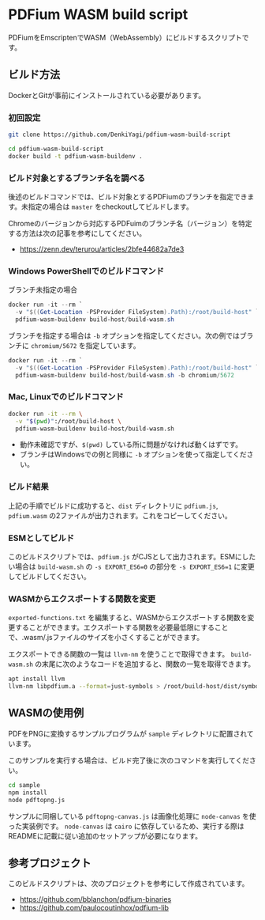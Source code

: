 # PDFium WASM build script

PDFiumをEmscriptenでWASM（WebAssembly）にビルドするスクリプトです。

## ビルド方法

DockerとGitが事前にインストールされている必要があります。

### 初回設定

```sh
git clone https://github.com/DenkiYagi/pdfium-wasm-build-script

cd pdfium-wasm-build-script
docker build -t pdfium-wasm-buildenv .
```

### ビルド対象とするブランチ名を調べる

後述のビルドコマンドでは、ビルド対象とするPDFiumのブランチを指定できます。未指定の場合は `master` をcheckoutしてビルドします。

Chromeのバージョンから対応するPDFuimのブランチ名（バージョン）を特定する方法は次の記事を参考にしてください。

* https://zenn.dev/terurou/articles/2bfe44682a7de3

### Windows PowerShellでのビルドコマンド

ブランチ未指定の場合

```powershell
docker run -it --rm `
  -v "$((Get-Location -PSProvider FileSystem).Path):/root/build-host" `
  pdfium-wasm-buildenv build-host/build-wasm.sh
```

ブランチを指定する場合は `-b` オプションを指定してください。次の例ではブランチに `chromium/5672` を指定しています。

```powershell
docker run -it --rm `
  -v "$((Get-Location -PSProvider FileSystem).Path):/root/build-host" `
  pdfium-wasm-buildenv build-host/build-wasm.sh -b chromium/5672
```

### Mac, Linuxでのビルドコマンド

```sh
docker run -it --rm \
  -v "$(pwd)":/root/build-host \
  pdfium-wasm-buildenv build-host/build-wasm.sh
```

* 動作未確認ですが、`$(pwd)` している所に問題がなければ動くはずです。
* ブランチはWindowsでの例と同様に `-b` オプションを使って指定してください。

### ビルド結果

上記の手順でビルドに成功すると、`dist` ディレクトリに `pdfium.js`, `pdfium.wasm` の2ファイルが出力されます。これをコピーしてください。

### ESMとしてビルド

このビルドスクリプトでは、`pdfium.js` がCJSとして出力されます。ESMにしたい場合は `build-wasm.sh` の `-s EXPORT_ES6=0` の部分を `-s EXPORT_ES6=1` に変更してビルドしてください。

### WASMからエクスポートする関数を変更

`exported-functions.txt` を編集すると、WASMからエクスポートする関数を変更することができます。エクスポートする関数を必要最低限にすることで、.wasm/.jsファイルのサイズを小さくすることができます。

エクスポートできる関数の一覧は `llvm-nm` を使うことで取得できます。 `build-wasm.sh` の末尾に次のようなコードを追加すると、関数の一覧を取得できます。

```sh
apt install llvm
llvm-nm libpdfium.a --format=just-symbols > /root/build-host/dist/symbols.txt
```

## WASMの使用例

PDFをPNGに変換するサンプルプログラムが `sample` ディレクトリに配置されています。

このサンプルを実行する場合は、ビルド完了後に次のコマンドを実行してください。

```sh
cd sample
npm install
node pdftopng.js
```

サンプルに同梱している `pdftopng-canvas.js` は画像化処理に `node-canvas` を使った実装例です。 `node-canvas` は `cairo` に依存しているため、実行する際はREADMEに記載に従い追加のセットアップが必要になります。

## 参考プロジェクト

このビルドスクリプトは、次のプロジェクトを参考にして作成されています。

* https://github.com/bblanchon/pdfium-binaries
* https://github.com/paulocoutinhox/pdfium-lib
